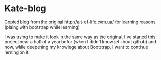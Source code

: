 # Kate-blog
Copied blog from the original http://art-of-life.com.ua/ for learning reasons (plaing with bootstrap while learning).

I was trying to make it look in the same way as the original. 
I've started this project near a half of a year befor (when I didn't know jet about github) and now,
while deepening my knowlege about Bootstrap, I want to continue lerning on it.
